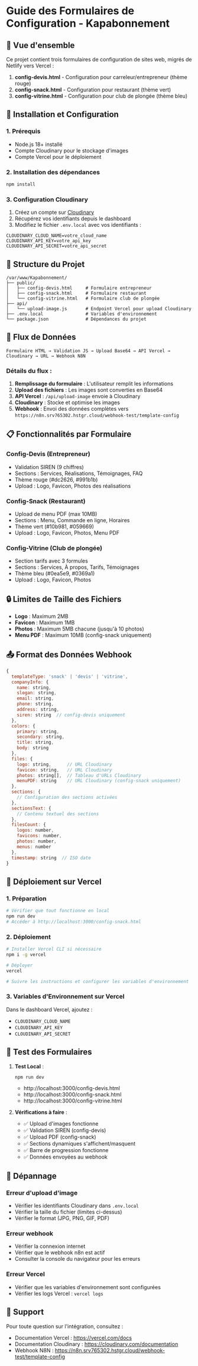# Guide des Formulaires de Configuration - Kapabonnement

## 📝 Vue d'ensemble

Ce projet contient trois formulaires de configuration de sites web, migrés de Netlify vers Vercel :

1. **config-devis.html** - Configuration pour carreleur/entrepreneur (thème rouge)
2. **config-snack.html** - Configuration pour restaurant (thème vert)
3. **config-vitrine.html** - Configuration pour club de plongée (thème bleu)

## 🚀 Installation et Configuration

### 1. Prérequis

- Node.js 18+ installé
- Compte Cloudinary pour le stockage d'images
- Compte Vercel pour le déploiement

### 2. Installation des dépendances

```bash
npm install
```

### 3. Configuration Cloudinary

1. Créez un compte sur [Cloudinary](https://cloudinary.com)
2. Récupérez vos identifiants depuis le dashboard
3. Modifiez le fichier `.env.local` avec vos identifiants :

```env
CLOUDINARY_CLOUD_NAME=votre_cloud_name
CLOUDINARY_API_KEY=votre_api_key
CLOUDINARY_API_SECRET=votre_api_secret
```

## 📁 Structure du Projet

```
/var/www/Kapabonnement/
├── public/
│   ├── config-devis.html     # Formulaire entrepreneur
│   ├── config-snack.html     # Formulaire restaurant
│   └── config-vitrine.html   # Formulaire club de plongée
├── api/
│   └── upload-image.js       # Endpoint Vercel pour upload Cloudinary
├── .env.local                # Variables d'environnement
└── package.json              # Dépendances du projet
```

## 🔄 Flux de Données

```
Formulaire HTML → Validation JS → Upload Base64 → API Vercel → Cloudinary → URL → Webhook N8N
```

### Détails du flux :

1. **Remplissage du formulaire** : L'utilisateur remplit les informations
2. **Upload des fichiers** : Les images sont converties en Base64
3. **API Vercel** : `/api/upload-image` envoie à Cloudinary
4. **Cloudinary** : Stocke et optimise les images
5. **Webhook** : Envoi des données complètes vers `https://n8n.srv765302.hstgr.cloud/webhook-test/template-config`

## 📋 Fonctionnalités par Formulaire

### Config-Devis (Entrepreneur)
- Validation SIREN (9 chiffres)
- Sections : Services, Réalisations, Témoignages, FAQ
- Thème rouge (#dc2626, #991b1b)
- Upload : Logo, Favicon, Photos des réalisations

### Config-Snack (Restaurant)
- Upload de menu PDF (max 10MB)
- Sections : Menu, Commande en ligne, Horaires
- Thème vert (#10b981, #059669)
- Upload : Logo, Favicon, Photos, Menu PDF

### Config-Vitrine (Club de plongée)
- Section tarifs avec 3 formules
- Sections : Services, À propos, Tarifs, Témoignages
- Thème bleu (#0ea5e9, #0369a1)
- Upload : Logo, Favicon, Photos

## 🔒 Limites de Taille des Fichiers

- **Logo** : Maximum 2MB
- **Favicon** : Maximum 1MB
- **Photos** : Maximum 5MB chacune (jusqu'à 10 photos)
- **Menu PDF** : Maximum 10MB (config-snack uniquement)

## 📤 Format des Données Webhook

```javascript
{
  templateType: 'snack' | 'devis' | 'vitrine',
  companyInfo: {
    name: string,
    slogan: string,
    email: string,
    phone: string,
    address: string,
    siren: string  // config-devis uniquement
  },
  colors: {
    primary: string,
    secondary: string,
    title: string,
    body: string
  },
  files: {
    logo: string,      // URL Cloudinary
    favicon: string,   // URL Cloudinary
    photos: string[],  // Tableau d'URLs Cloudinary
    menuPDF: string    // URL Cloudinary (config-snack uniquement)
  },
  sections: {
    // Configuration des sections activées
  },
  sectionsText: {
    // Contenu textuel des sections
  },
  filesCount: {
    logos: number,
    favicons: number,
    photos: number,
    menus: number
  },
  timestamp: string  // ISO date
}
```

## 🚀 Déploiement sur Vercel

### 1. Préparation

```bash
# Vérifier que tout fonctionne en local
npm run dev
# Accéder à http://localhost:3000/config-snack.html
```

### 2. Déploiement

```bash
# Installer Vercel CLI si nécessaire
npm i -g vercel

# Déployer
vercel

# Suivre les instructions et configurer les variables d'environnement
```

### 3. Variables d'Environnement sur Vercel

Dans le dashboard Vercel, ajoutez :
- `CLOUDINARY_CLOUD_NAME`
- `CLOUDINARY_API_KEY`
- `CLOUDINARY_API_SECRET`

## 🧪 Test des Formulaires

1. **Test Local** :
   ```bash
   npm run dev
   ```
   - http://localhost:3000/config-devis.html
   - http://localhost:3000/config-snack.html
   - http://localhost:3000/config-vitrine.html

2. **Vérifications à faire** :
   - ✅ Upload d'images fonctionne
   - ✅ Validation SIREN (config-devis)
   - ✅ Upload PDF (config-snack)
   - ✅ Sections dynamiques s'affichent/masquent
   - ✅ Barre de progression fonctionne
   - ✅ Données envoyées au webhook

## 🐛 Dépannage

### Erreur d'upload d'image
- Vérifier les identifiants Cloudinary dans `.env.local`
- Vérifier la taille du fichier (limites ci-dessus)
- Vérifier le format (JPG, PNG, GIF, PDF)

### Erreur webhook
- Vérifier la connexion internet
- Vérifier que le webhook n8n est actif
- Consulter la console du navigateur pour les erreurs

### Erreur Vercel
- Vérifier que les variables d'environnement sont configurées
- Vérifier les logs Vercel : `vercel logs`

## 📧 Support

Pour toute question sur l'intégration, consultez :
- Documentation Vercel : https://vercel.com/docs
- Documentation Cloudinary : https://cloudinary.com/documentation
- Webhook N8N : https://n8n.srv765302.hstgr.cloud/webhook-test/template-config